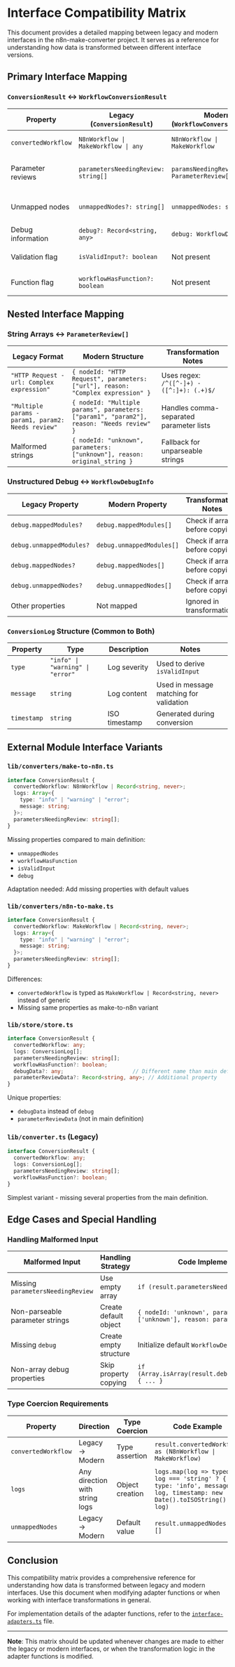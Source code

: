 # Interface Compatibility Matrix

This document provides a detailed mapping between legacy and modern interfaces in the n8n-make-converter project. It serves as a reference for understanding how data is transformed between different interface versions.

## Primary Interface Mapping

### `ConversionResult` ↔ `WorkflowConversionResult`

| Property | Legacy (`ConversionResult`) | Modern (`WorkflowConversionResult`) | Transformation (Legacy → Modern) | Transformation (Modern → Legacy) |
|----------|------------------------------|-------------------------------------|----------------------------------|----------------------------------|
| `convertedWorkflow` | `N8nWorkflow \| MakeWorkflow \| any` | `N8nWorkflow \| MakeWorkflow` | Type assertion: `as (N8nWorkflow \| MakeWorkflow)` | Direct assignment |
| Parameter reviews | `parametersNeedingReview: string[]` | `paramsNeedingReview: ParameterReview[]` | Parse strings with regex and create structured objects | Convert objects to strings with template: `${nodeId} - ${parameters.join(', ')}: ${reason}` |
| Unmapped nodes | `unmappedNodes?: string[]` | `unmappedNodes: string[]` | Handle optional with default: `result.unmappedNodes \|\| []` | Direct assignment |
| Debug information | `debug?: Record<string, any>` | `debug: WorkflowDebugInfo` | Extract properties with type checking | Direct assignment (potential type issues) |
| Validation flag | `isValidInput?: boolean` | Not present | N/A | Derive from logs: `!logs.some(log => log.type === 'error' && log.message.includes('Invalid'))` |
| Function flag | `workflowHasFunction?: boolean` | Not present | N/A | Derive from parameters: `parametersNeedingReview.length > 0` |

## Nested Interface Mapping

### String Arrays ↔ `ParameterReview[]`

| Legacy Format | Modern Structure | Transformation Notes |
|---------------|------------------|---------------------|
| `"HTTP Request - url: Complex expression"` | `{ nodeId: "HTTP Request", parameters: ["url"], reason: "Complex expression" }` | Uses regex: `/^([^-]+) - ([^:]+): (.+)$/` |
| `"Multiple params - param1, param2: Needs review"` | `{ nodeId: "Multiple params", parameters: ["param1", "param2"], reason: "Needs review" }` | Handles comma-separated parameter lists |
| Malformed strings | `{ nodeId: "unknown", parameters: ["unknown"], reason: original_string }` | Fallback for unparseable strings |

### Unstructured Debug ↔ `WorkflowDebugInfo`

| Legacy Property | Modern Property | Transformation Notes |
|-----------------|-----------------|---------------------|
| `debug.mappedModules?` | `debug.mappedModules[]` | Check if array before copying |
| `debug.unmappedModules?` | `debug.unmappedModules[]` | Check if array before copying |
| `debug.mappedNodes?` | `debug.mappedNodes[]` | Check if array before copying |
| `debug.unmappedNodes?` | `debug.unmappedNodes[]` | Check if array before copying |
| Other properties | Not mapped | Ignored in transformation |

### `ConversionLog` Structure (Common to Both)

| Property | Type | Description | Notes |
|----------|------|-------------|-------|
| `type` | `"info" \| "warning" \| "error"` | Log severity | Used to derive `isValidInput` |
| `message` | `string` | Log content | Used in message matching for validation |
| `timestamp` | `string` | ISO timestamp | Generated during conversion |

## External Module Interface Variants

### `lib/converters/make-to-n8n.ts`

```typescript
interface ConversionResult {
  convertedWorkflow: N8nWorkflow | Record<string, never>;
  logs: Array<{
    type: "info" | "warning" | "error";
    message: string;
  }>;
  parametersNeedingReview: string[];
}
```

Missing properties compared to main definition:
- `unmappedNodes`
- `workflowHasFunction`
- `isValidInput`
- `debug`

Adaptation needed: Add missing properties with default values

### `lib/converters/n8n-to-make.ts`

```typescript
interface ConversionResult {
  convertedWorkflow: MakeWorkflow | Record<string, never>;
  logs: Array<{
    type: "info" | "warning" | "error";
    message: string;
  }>;
  parametersNeedingReview: string[];
}
```

Differences:
- `convertedWorkflow` is typed as `MakeWorkflow | Record<string, never>` instead of generic
- Missing same properties as make-to-n8n variant

### `lib/store/store.ts`

```typescript
interface ConversionResult {
  convertedWorkflow: any;
  logs: ConversionLog[];
  parametersNeedingReview: string[];
  workflowHasFunction?: boolean;
  debugData?: any;                      // Different name than main definition
  parameterReviewData?: Record<string, any>; // Additional property
}
```

Unique properties:
- `debugData` instead of `debug`
- `parameterReviewData` (not in main definition)

### `lib/converter.ts` (Legacy)

```typescript
interface ConversionResult {
  convertedWorkflow: any;
  logs: ConversionLog[];
  parametersNeedingReview: string[];
  workflowHasFunction?: boolean;
}
```

Simplest variant - missing several properties from the main definition.

## Edge Cases and Special Handling

### Handling Malformed Input

| Malformed Input | Handling Strategy | Code Implementation |
|-----------------|-------------------|---------------------|
| Missing `parametersNeedingReview` | Use empty array | `if (result.parametersNeedingReview) { ... }` |
| Non-parseable parameter strings | Create default object | `{ nodeId: 'unknown', parameters: ['unknown'], reason: paramStr }` |
| Missing `debug` | Create empty structure | Initialize default `WorkflowDebugInfo` |
| Non-array debug properties | Skip property copying | `if (Array.isArray(result.debug.mappedModules)) { ... }` |

### Type Coercion Requirements

| Property | Direction | Type Coercion | Code Example |
|----------|-----------|---------------|-------------|
| `convertedWorkflow` | Legacy → Modern | Type assertion | `result.convertedWorkflow as (N8nWorkflow \| MakeWorkflow)` |
| `logs` | Any direction with string logs | Object creation | `logs.map(log => typeof log === 'string' ? { type: 'info', message: log, timestamp: new Date().toISOString() } : log)` |
| `unmappedNodes` | Legacy → Modern | Default value | `result.unmappedNodes \|\| []` |

## Conclusion

This compatibility matrix provides a comprehensive reference for understanding how data is transformed between legacy and modern interfaces. Use this document when modifying adapter functions or when working with interface transformations in general.

For implementation details of the adapter functions, refer to the [`interface-adapters.ts`](../lib/utils/interface-adapters.ts) file.

---

**Note**: This matrix should be updated whenever changes are made to either the legacy or modern interfaces, or when the transformation logic in the adapter functions is modified. 